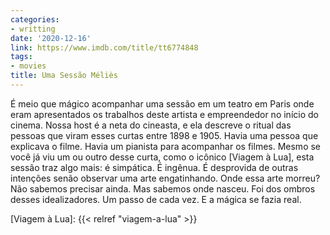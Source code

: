 ```yaml
---
categories:
- writting
date: '2020-12-16'
link: https://www.imdb.com/title/tt6774848
tags:
- movies
title: Uma Sessão Méliès
---
```


É meio que mágico acompanhar uma sessão em um teatro em Paris onde eram apresentados os trabalhos deste artista e empreendedor no início do cinema. Nossa host é a neta do cineasta, e ela descreve o ritual das pessoas que viram esses curtas entre 1898 e 1905. Havia uma pessoa que explicava o filme. Havia um pianista para acompanhar os filmes. Mesmo se você já viu um ou outro desse curta, como o icônico [Viagem à Lua], esta sessão traz algo mais: é simpática. É ingênua. É desprovida de outras intenções senão observar uma arte engatinhando. Onde essa arte morreu? Não sabemos precisar ainda. Mas sabemos onde nasceu. Foi dos ombros desses idealizadores. Um passo de cada vez. E a mágica se fazia real.

[Viagem à Lua]: {{< relref "viagem-a-lua" >}}

